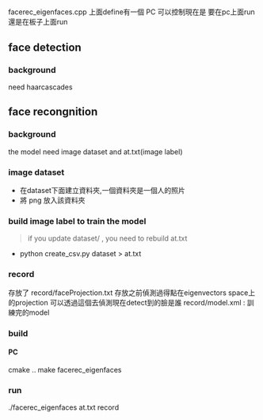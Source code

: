## 
facerec_eigenfaces.cpp 上面define有一個 PC 可以控制現在是
要在pc上面run還是在板子上面run

## face detection
### background
need haarcascades



## face recongnition
### background
the model need image dataset and at.txt(image label)

### image dataset 
* 在dataset下面建立資料夾,一個資料夾是一個人的照片
* 將 png 放入該資料夾

### build image label to train the model
> if you update dataset/ , you need to rebuild at.txt
* python create_csv.py dataset > at.txt

### record 
存放了 record/faceProjection.txt 存放之前偵測過得點在eigenvectors space上的projection 可以透過這個去偵測現在detect到的臉是誰
record/model.xml : 訓練完的model
### build
#### PC
cmake ..
make facerec_eigenfaces
### run
./facerec_eigenfaces at.txt record


